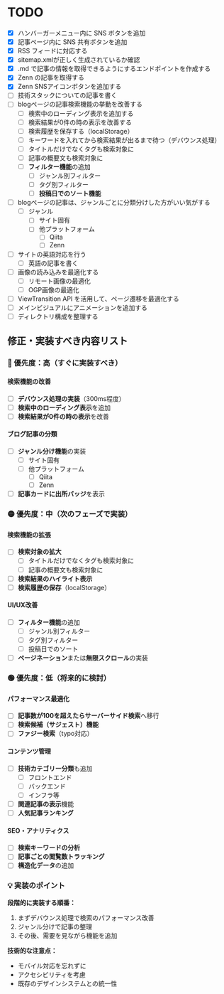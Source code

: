 # TODO

- [x] ハンバーガーメニュー内に SNS ボタンを追加
- [x] 記事ページ内に SNS 共有ボタンを追加
- [x] RSS フィードに対応する
- [x] sitemap.xmlが正しく生成されているか確認
- [x] .md で記事の情報を取得できるようにするエンドポイントを作成する
- [x] Zenn の記事を取得する
- [x] Zenn SNSアイコンボタンを追加する
- [ ] 技術スタックについての記事を書く
- [ ] blogページの記事検索機能の挙動を改善する
  - [ ] 検索中のローディング表示を追加する
  - [ ] 検索結果が0件の時の表示を改善する
  - [ ] 検索履歴を保存する（localStorage）
  - [ ] キーワードを入れてから検索結果が出るまで待つ（デバウンス処理）
  - [ ] タイトルだけでなくタグも検索対象に
  - [ ] 記事の概要文も検索対象に
  - [ ] **フィルター機能**の追加
    - [ ] ジャンル別フィルター
    - [ ] タグ別フィルター
    - [ ] **投稿日でのソート機能**
- [ ] blogページの記事は、ジャンルごとに分類分けした方がいい気がする
  - [ ] ジャンル
    - [ ] サイト固有
    - [ ] 他プラットフォーム
      - [ ] Qiita
      - [ ] Zenn
- [ ] サイトの英語対応を行う
  - [ ] 英語の記事を書く
- [ ] 画像の読み込みを最適化する
  - [ ] リモート画像の最適化
  - [ ] OGP画像の最適化
- [ ] ViewTransition API を活用して、ページ遷移を最適化する
- [ ] メインビジュアルにアニメーションを追加する
- [ ] ディレクトリ構成を整理する

## 修正・実装すべき内容リスト

### 🔴 優先度：高（すぐに実装すべき）

#### 検索機能の改善

- [ ] **デバウンス処理の実装**（300ms程度）
- [ ] **検索中のローディング表示**を追加
- [ ] **検索結果が0件の時の表示**を改善

#### ブログ記事の分類

- [ ] **ジャンル分け機能**の実装
  - [ ] サイト固有
  - [ ] 他プラットフォーム
    - [ ] Qiita
    - [ ] Zenn
- [ ] **記事カードに出所バッジ**を表示

### 🟡 優先度：中（次のフェーズで実装）

#### 検索機能の拡張

- [ ] **検索対象の拡大**
  - [ ] タイトルだけでなくタグも検索対象に
  - [ ] 記事の概要文も検索対象に
- [ ] **検索結果のハイライト表示**
- [ ] **検索履歴の保存**（localStorage）

#### UI/UX改善

- [ ] **フィルター機能**の追加
  - [ ] ジャンル別フィルター
  - [ ] タグ別フィルター
  - [ ] 投稿日でのソート
- [ ] **ページネーション**または**無限スクロール**の実装

### 🟢 優先度：低（将来的に検討）

#### パフォーマンス最適化

- [ ] **記事数が100を超えたらサーバーサイド検索**へ移行
- [ ] **検索候補（サジェスト）機能**
- [ ] **ファジー検索**（typo対応）

#### コンテンツ管理

- [ ] **技術カテゴリー分類**も追加
  - [ ] フロントエンド
  - [ ] バックエンド
  - [ ] インフラ等
- [ ] **関連記事の表示**機能
- [ ] **人気記事ランキング**

#### SEO・アナリティクス

- [ ] **検索キーワードの分析**
- [ ] **記事ごとの閲覧数トラッキング**
- [ ] **構造化データ**の追加

### 💡 実装のポイント

**段階的に実装する順番：**

1. まずデバウンス処理で検索のパフォーマンス改善
2. ジャンル分けで記事の整理
3. その後、需要を見ながら機能を追加

**技術的な注意点：**

- モバイル対応を忘れずに
- アクセシビリティを考慮
- 既存のデザインシステムとの統一性
